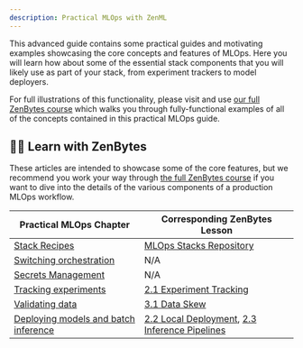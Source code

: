```yaml
---
description: Practical MLOps with ZenML
---
```


This advanced guide contains some practical guides and motivating examples
showcasing the core concepts and features of MLOps. Here you will learn how
about some of the essential stack components that you will likely use as part of
your stack, from experiment trackers to model deployers.

For full illustrations of this functionality, please visit and use [our full ZenBytes course](https://github.com/zenml-io/zenbytes)
which walks you through fully-functional examples of all of the concepts
contained in this practical MLOps guide.

## :teacher: Learn with ZenBytes

These articles are intended to showcase some of the core features, but we
recommend you work your way through [the full ZenBytes course](https://github.com/zenml-io/zenbytes) if you want to dive
into the details of the various components of a production MLOps workflow.

| Practical MLOps Chapter | Corresponding ZenBytes Lesson |
| ----------------------- | ----------------------------- |
| [Stack Recipes](./stack-recipes.md) | [MLOps Stacks Repository](https://github.com/zenml-io/mlops-stacks) |
| [Switching orchestration](./switching-orchestration.md) | N/A |
|  [Secrets Management](./secrets-management.md) | N/A |
| [Tracking experiments](./tracking-experiments.md) | [2.1 Experiment Tracking](https://colab.research.google.com/github/zenml-io/zenbytes/blob/main/2-1_Experiment_Tracking.ipynb) |
| [Validating data](./validating-data.md) | [3.1 Data Skew](https://colab.research.google.com/github/zenml-io/zenbytes/blob/main/3-1_Data_Skew.ipynb) |
| [Deploying models and batch inference](./deploying-models.md) | [2.2 Local Deployment](https://colab.research.google.com/github/zenml-io/zenbytes/blob/main/2-2_Local_Deployment.ipynb), [2.3 Inference Pipelines](https://colab.research.google.com/github/zenml-io/zenbytes/blob/main/2-3_Inference_Pipelines.ipynb) |
